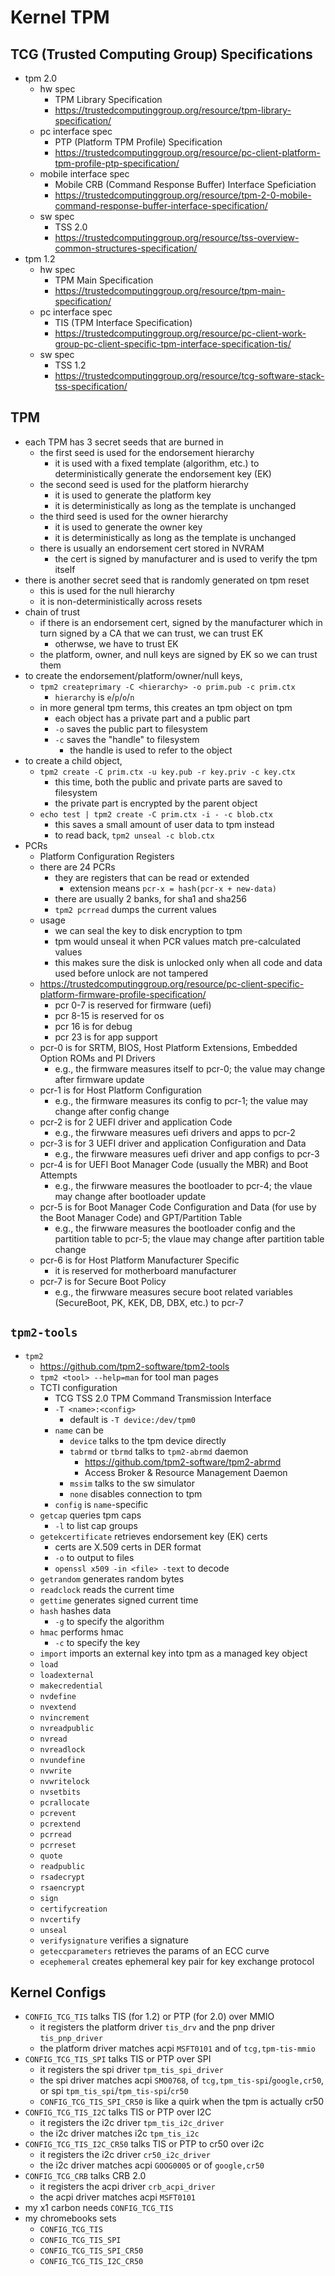 Kernel TPM
==========

## TCG (Trusted Computing Group) Specifications

- tpm 2.0
  - hw spec
    - TPM Library Specification
    - <https://trustedcomputinggroup.org/resource/tpm-library-specification/>
  - pc interface spec
    - PTP (Platform TPM Profile) Specification
    - <https://trustedcomputinggroup.org/resource/pc-client-platform-tpm-profile-ptp-specification/>
  - mobile interface spec
    - Mobile CRB (Command Response Buffer) Interface Speficiation
    - <https://trustedcomputinggroup.org/resource/tpm-2-0-mobile-command-response-buffer-interface-specification/>
  - sw spec
    - TSS 2.0
    - <https://trustedcomputinggroup.org/resource/tss-overview-common-structures-specification/>
- tpm 1.2
  - hw spec
    - TPM Main Specification
    - <https://trustedcomputinggroup.org/resource/tpm-main-specification/>
  - pc interface spec
    - TIS (TPM Interface Specification)
    - <https://trustedcomputinggroup.org/resource/pc-client-work-group-pc-client-specific-tpm-interface-specification-tis/>
  - sw spec
    - TSS 1.2
    - <https://trustedcomputinggroup.org/resource/tcg-software-stack-tss-specification/>

## TPM

- each TPM has 3 secret seeds that are burned in
  - the first seed is used for the endorsement hierarchy
    - it is used with a fixed template (algorithm, etc.) to deterministically
      generate the endorsement key (EK)
  - the second seed is used for the platform hierarchy
    - it is used to generate the platform key
    - it is deterministically as long as the template is unchanged
  - the third seed is used for the owner hierarchy
    - it is used to generate the owner key
    - it is deterministically as long as the template is unchanged
  - there is usually an endorsement cert stored in NVRAM
    - the cert is signed by manufacturer and is used to verify the tpm
      itself
- there is another secret seed that is randomly generated on tpm reset
  - this is used for the null hierarchy
  - it is non-deterministically across resets
- chain of trust
  - if there is an endorsement cert, signed by the manufacturer which in turn
    signed by a CA that we can trust, we can trust EK
    - otherwse, we have to trust EK
  - the platform, owner, and null keys are signed by EK so we can trust them
- to create the endorsement/platform/owner/null keys,
  - `tpm2 createprimary -C <hierarchy> -o prim.pub -c prim.ctx`
    - `hierarchy` is `e`/`p`/`o`/`n`
  - in more general tpm terms, this creates an tpm object on tpm
    - each object has a private part and a public part
    - `-o` saves the public part to filesystem
    - `-c` saves the "handle" to filesystem
      - the handle is used to refer to the object
- to create a child object,
  - `tpm2 create -C prim.ctx -u key.pub -r key.priv -c key.ctx`
    - this time, both the public and private parts are saved to filesystem
    - the private part is encrypted by the parent object
  - `echo test | tpm2 create -C prim.ctx -i - -c blob.ctx`
    - this saves a small amount of user data to tpm instead
    - to read back, `tpm2 unseal -c blob.ctx`
- PCRs
  - Platform Configuration Registers
  - there are 24 PCRs
    - they are registers that can be read or extended
      - extension means `pcr-x = hash(pcr-x + new-data)`
    - there are usually 2 banks, for sha1 and sha256
    - `tpm2 pcrread` dumps the current values
  - usage
    - we can seal the key to disk encryption to tpm
    - tpm would unseal it when PCR values match pre-calculated values
    - this makes sure the disk is unlocked only when all code and data used
      before unlock are not tampered
  - <https://trustedcomputinggroup.org/resource/pc-client-specific-platform-firmware-profile-specification/>
    - pcr 0-7 is reserved for firmware (uefi)
    - pcr 8-15 is reserved for os
    - pcr 16 is for debug
    - pcr 23 is for app support
  - pcr-0 is for SRTM, BIOS, Host Platform Extensions, Embedded Option ROMs
    and PI Drivers
    - e.g., the firmware measures itself to pcr-0; the value may change after
      firmware update
  - pcr-1 is for Host Platform Configuration
    - e.g., the firmware measures its config to pcr-1; the value may change
      after config change
  - pcr-2 is for 2 UEFI driver and application Code
    - e.g., the firwware measures uefi drivers and apps to pcr-2
  - pcr-3 is for 3 UEFI driver and application Configuration and Data
    - e.g., the firwware measures uefi driver and app configs to pcr-3
  - pcr-4 is for UEFI Boot Manager Code (usually the MBR) and Boot Attempts
    - e.g., the firwware measures the bootloader to pcr-4; the vlaue may
      change after bootloader update
  - pcr-5 is for Boot Manager Code Configuration and Data (for use by the Boot
    Manager Code) and GPT/Partition Table 
    - e.g., the firwware measures the bootloader config and the partition
      table to pcr-5; the vlaue may change after partition table change
  - pcr-6 is for Host Platform Manufacturer Specific
    - it is reserved for motherboard manufacturer
  - pcr-7 is for Secure Boot Policy
    - e.g., the firwware measures secure boot related variables (SecureBoot,
      PK, KEK, DB, DBX, etc.) to pcr-7

## `tpm2-tools`

- `tpm2`
  - <https://github.com/tpm2-software/tpm2-tools>
  - `tpm2 <tool> --help=man` for tool man pages
  - TCTI configuration
    - TCG TSS 2.0 TPM Command Transmission Interface
    - `-T <name>:<config>`
      - default is `-T device:/dev/tpm0`
    - `name` can be
      - `device` talks to the tpm device directly
      - `tabrmd` or `tbrmd` talks to `tpm2-abrmd` daemon
        - <https://github.com/tpm2-software/tpm2-abrmd>
        - Access Broker & Resource Management Daemon
      - `mssim` talks to the sw simulator
      - `none` disables connection to tpm
    - `config` is `name`-specific
  - `getcap` queries tpm caps
    - `-l` to list cap groups
  - `getekcertificate` retrieves endorsement key (EK) certs
    - certs are X.509 certs in DER format
    - `-o` to output to files
    - `openssl x509 -in <file> -text` to decode
  - `getrandom` generates random bytes
  - `readclock` reads the current time
  - `gettime` generates signed current time
  - `hash` hashes data
    - `-g` to specify the algorithm
  - `hmac` performs hmac
    - `-c` to specify the key
  - `import` imports an external key into tpm as a managed key object
  - `load`
  - `loadexternal`
  - `makecredential`
  - `nvdefine`
  - `nvextend`
  - `nvincrement`
  - `nvreadpublic`
  - `nvread`
  - `nvreadlock`
  - `nvundefine`
  - `nvwrite`
  - `nvwritelock`
  - `nvsetbits`
  - `pcrallocate`
  - `pcrevent`
  - `pcrextend`
  - `pcrread`
  - `pcrreset`
  - `quote`
  - `readpublic`
  - `rsadecrypt`
  - `rsaencrypt`
  - `sign`
  - `certifycreation`
  - `nvcertify`
  - `unseal`
  - `verifysignature` verifies a signature
  - `geteccparameters` retrieves the params of an ECC curve
  - `ecephemeral` creates ephemeral key pair for key exchange protocol

## Kernel Configs

- `CONFIG_TCG_TIS` talks TIS (for 1.2) or PTP (for 2.0) over MMIO
  - it registers the platform driver `tis_drv` and the pnp driver
    `tis_pnp_driver`
  - the platform driver matches acpi `MSFT0101` and of `tcg,tpm-tis-mmio`
- `CONFIG_TCG_TIS_SPI` talks TIS or PTP over SPI
  - it registers the spi driver `tpm_tis_spi_driver`
  - the spi driver matches acpi `SMO0768`, of `tcg,tpm_tis-spi`/`google,cr50`,
    or spi `tpm_tis_spi`/`tpm_tis-spi`/`cr50`
  - `CONFIG_TCG_TIS_SPI_CR50` is like a quirk when the tpm is actually cr50
- `CONFIG_TCG_TIS_I2C` talks TIS or PTP over I2C
  - it registers the i2c driver `tpm_tis_i2c_driver`
  - the i2c driver matches i2c `tpm_tis_i2c`
- `CONFIG_TCG_TIS_I2C_CR50` talks TIS or PTP to cr50 over i2c
  - it registers the i2c driver `cr50_i2c_driver`
  - the i2c driver matches acpi `GOOG0005` or of `google,cr50`
- `CONFIG_TCG_CRB` talks CRB 2.0
  - it registers the acpi driver `crb_acpi_driver`
  - the acpi driver matches acpi `MSFT0101`
- my x1 carbon needs `CONFIG_TCG_TIS`
- my chromebooks sets
  - `CONFIG_TCG_TIS`
  - `CONFIG_TCG_TIS_SPI`
  - `CONFIG_TCG_TIS_SPI_CR50`
  - `CONFIG_TCG_TIS_I2C_CR50`

